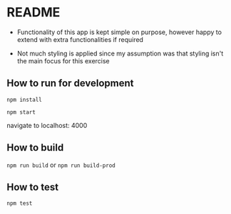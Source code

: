 # README

* Functionality of this app is kept simple on purpose, however happy to extend with extra functionalities if required

* Not much styling is applied since my assumption was that styling isn't the main focus for this exercise


## How to run for development
`npm install`

`npm start`

navigate to localhost: 4000

## How to build
`npm run build` or `npm run build-prod`

## How to test
`npm test`
